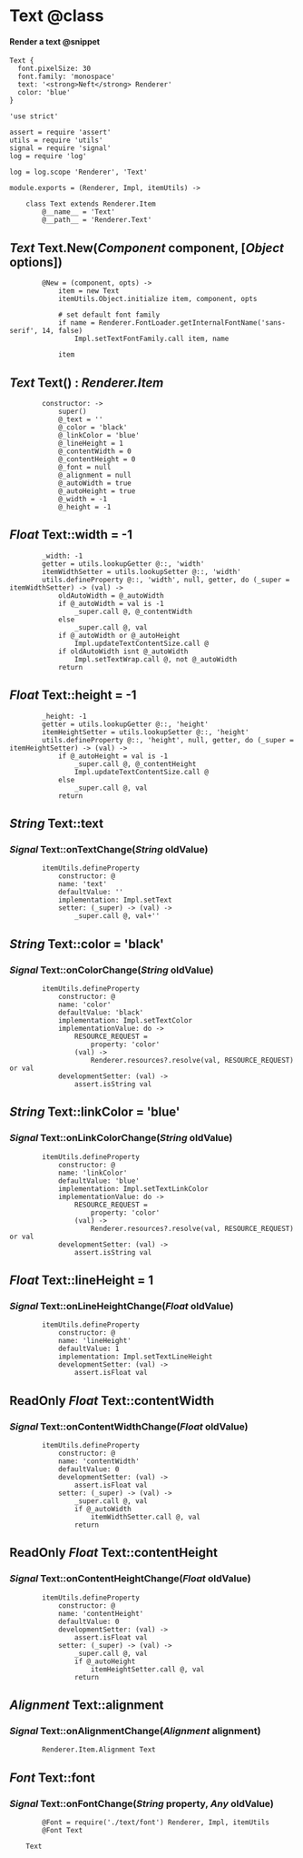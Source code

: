 Text @class
====

#### Render a text @snippet

```style
Text {
  font.pixelSize: 30
  font.family: 'monospace'
  text: '<strong>Neft</strong> Renderer'
  color: 'blue'
}
```

	'use strict'

	assert = require 'assert'
	utils = require 'utils'
	signal = require 'signal'
	log = require 'log'

	log = log.scope 'Renderer', 'Text'

	module.exports = (Renderer, Impl, itemUtils) ->

		class Text extends Renderer.Item
			@__name__ = 'Text'
			@__path__ = 'Renderer.Text'

*Text* Text.New(*Component* component, [*Object* options])
----------------------------------------------------------

			@New = (component, opts) ->
				item = new Text
				itemUtils.Object.initialize item, component, opts

				# set default font family
				if name = Renderer.FontLoader.getInternalFontName('sans-serif', 14, false)
					Impl.setTextFontFamily.call item, name

				item

*Text* Text() : *Renderer.Item*
-------------------------------

			constructor: ->
				super()
				@_text = ''
				@_color = 'black'
				@_linkColor = 'blue'
				@_lineHeight = 1
				@_contentWidth = 0
				@_contentHeight = 0
				@_font = null
				@_alignment = null
				@_autoWidth = true
				@_autoHeight = true
				@_width = -1
				@_height = -1

*Float* Text::width = -1
------------------------

			_width: -1
			getter = utils.lookupGetter @::, 'width'
			itemWidthSetter = utils.lookupSetter @::, 'width'
			utils.defineProperty @::, 'width', null, getter, do (_super = itemWidthSetter) -> (val) ->
				oldAutoWidth = @_autoWidth
				if @_autoWidth = val is -1
					_super.call @, @_contentWidth
				else
					_super.call @, val
				if @_autoWidth or @_autoHeight
					Impl.updateTextContentSize.call @
				if oldAutoWidth isnt @_autoWidth
					Impl.setTextWrap.call @, not @_autoWidth
				return

*Float* Text::height = -1
-------------------------

			_height: -1
			getter = utils.lookupGetter @::, 'height'
			itemHeightSetter = utils.lookupSetter @::, 'height'
			utils.defineProperty @::, 'height', null, getter, do (_super = itemHeightSetter) -> (val) ->
				if @_autoHeight = val is -1
					_super.call @, @_contentHeight
					Impl.updateTextContentSize.call @
				else
					_super.call @, val
				return

*String* Text::text
-------------------

### *Signal* Text::onTextChange(*String* oldValue)

			itemUtils.defineProperty
				constructor: @
				name: 'text'
				defaultValue: ''
				implementation: Impl.setText
				setter: (_super) -> (val) ->
					_super.call @, val+''

*String* Text::color = 'black'
------------------------------

### *Signal* Text::onColorChange(*String* oldValue)

			itemUtils.defineProperty
				constructor: @
				name: 'color'
				defaultValue: 'black'
				implementation: Impl.setTextColor
				implementationValue: do ->
					RESOURCE_REQUEST =
						property: 'color'
					(val) ->
						Renderer.resources?.resolve(val, RESOURCE_REQUEST) or val
				developmentSetter: (val) ->
					assert.isString val

*String* Text::linkColor = 'blue'
---------------------------------

### *Signal* Text::onLinkColorChange(*String* oldValue)

			itemUtils.defineProperty
				constructor: @
				name: 'linkColor'
				defaultValue: 'blue'
				implementation: Impl.setTextLinkColor
				implementationValue: do ->
					RESOURCE_REQUEST =
						property: 'color'
					(val) ->
						Renderer.resources?.resolve(val, RESOURCE_REQUEST) or val
				developmentSetter: (val) ->
					assert.isString val

*Float* Text::lineHeight = 1
----------------------------

### *Signal* Text::onLineHeightChange(*Float* oldValue)

			itemUtils.defineProperty
				constructor: @
				name: 'lineHeight'
				defaultValue: 1
				implementation: Impl.setTextLineHeight
				developmentSetter: (val) ->
					assert.isFloat val

ReadOnly *Float* Text::contentWidth
-----------------------------------

### *Signal* Text::onContentWidthChange(*Float* oldValue)

			itemUtils.defineProperty
				constructor: @
				name: 'contentWidth'
				defaultValue: 0
				developmentSetter: (val) ->
					assert.isFloat val
				setter: (_super) -> (val) ->
					_super.call @, val
					if @_autoWidth
						itemWidthSetter.call @, val
					return

ReadOnly *Float* Text::contentHeight
------------------------------------

### *Signal* Text::onContentHeightChange(*Float* oldValue)

			itemUtils.defineProperty
				constructor: @
				name: 'contentHeight'
				defaultValue: 0
				developmentSetter: (val) ->
					assert.isFloat val
				setter: (_super) -> (val) ->
					_super.call @, val
					if @_autoHeight
						itemHeightSetter.call @, val
					return

*Alignment* Text::alignment
---------------------------

### *Signal* Text::onAlignmentChange(*Alignment* alignment)

			Renderer.Item.Alignment Text

*Font* Text::font
-----------------

### *Signal* Text::onFontChange(*String* property, *Any* oldValue)

			@Font = require('./text/font') Renderer, Impl, itemUtils
			@Font Text

		Text
